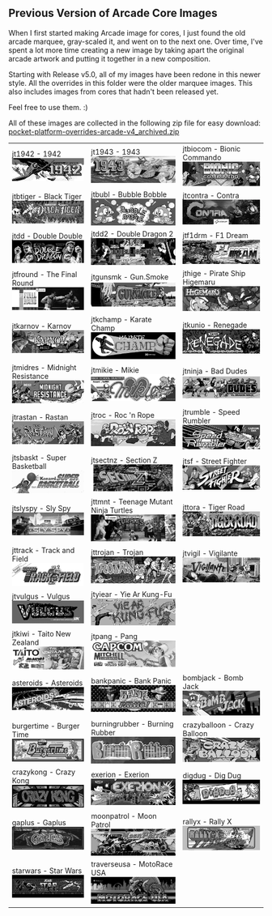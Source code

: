 ## Previous Version of Arcade Core Images

When I first started making Arcade image for cores, I just found the old arcade marquee, gray-scaled it, and went on to the next one. Over time, I've spent a lot more time creating a new image by taking apart the original arcade artwork and putting it together in a new composition.

Starting with Release v5.0, all of my images have been redone in this newer style. All the overrides in this folder were the older marquee images. This also includes images from cores that hadn't been released yet.

Feel free to use them. :)

All of these images are collected in the following zip file for easy download: <a href="/_alternatives/pocket-platform-overrides-arcade-v4_archived.zip">pocket-platform-overrides-arcade-v4_archived.zip</a>

<table>
<tr>
 <td>jt1942 - 1942 <img src="pics/jt1942.png" /></td>
 <td>jt1943 - 1943 <img src="pics/jt1943.png" /></td>
 <td>jtbiocom - Bionic Commando <img src="pics/jtbiocom.png" /></td>
</tr>
<tr>
 <td>jtbtiger - Black Tiger <img src="pics/jtbtiger.png" /></td>
 <td>jtbubl - Bubble Bobble <img src="pics/jtbubl.png" /></td>
 <td>jtcontra - Contra <img src="pics/jtcontra.png" /></td> 
</tr>
<tr>
 <td>jtdd - Double Double <img src="pics/jtdd.png" /></td> 
 <td>jtdd2 - Double Dragon 2 <img src="pics/jtdd2.png" /></td>
 <td>jtf1drm - F1 Dream <img src="pics/jtf1drm.png" /></td>
</tr>
<tr>
 <td>jtfround - The Final Round <img src="pics/jtfround.png" /></td>
 <td>jtgunsmk - Gun.Smoke <img src="pics/jtgunsmk.png" /></td>
 <td>jthige - Pirate Ship Higemaru <img src="pics/jthige.png" /></td>
</tr>
<tr>
 <td>jtkarnov - Karnov <img src="pics/jtkarnov.png" /></td>
 <td>jtkchamp - Karate Champ <img src="pics/jtkchamp.png" /></td> 
 <td>jtkunio - Renegade <img src="pics/jtkunio.png" /></td>
</tr>
<tr>
 <td>jtmidres - Midnight Resistance <img src="pics/jtmidres.png" /></td>
 <td>jtmikie - Mikie <img src="pics/jtmikie.png" /></td>
 <td>jtninja - Bad Dudes <img src="pics/jtninja.png" /></td>
</tr>
<tr>
 <td>jtrastan - Rastan <img src="pics/jtrastan.png" /></td>
 <td>jtroc - Roc 'n Rope <img src="pics/jtroc.png" /></td>
 <td>jtrumble - Speed Rumbler <img src="pics/jtrumble.png" /></td>
</tr>
<tr>
 <td>jtsbaskt - Super Basketball <img src="pics/jtsbaskt.png" /></td>
 <td>jtsectnz - Section Z <img src="pics/jtsectnz.png" /></td>
 <td>jtsf - Street Fighter <img src="pics/jtsf.png" /></td>
</tr>
<tr>
 <td>jtslyspy - Sly Spy <img src="pics/jtslyspy.png" /></td>
 <td>jttmnt - Teenage Mutant Ninja Turtles <img src="pics/jttmnt.png" /></td>
 <td>jttora - Tiger Road <img src="pics/jttora.png" /></td>
</tr>
<tr>
 <td>jttrack - Track and Field <img src="pics/jttrack.png" /></td>
 <td>jttrojan - Trojan <img src="pics/jttrojan.png" /></td>
 <td>jtvigil - Vigilante <img src="pics/jtvigil.png" /></td>
</tr>
<tr>
 <td>jtvulgus - Vulgus <img src="pics/jtvulgus.png" /></td>
 <td>jtyiear - Yie Ar Kung-Fu <img src="pics/jtyiear.png" /></td> 
</tr>
<tr>
 <td>jtkiwi - Taito New Zealand <img src="pics/jtkiwi.png" /></td>
 <td>jtpang - Pang <img src="pics/jtpang.png" /></td>
</tr>
<tr>
 <td>asteroids - Asteroids <img src="pics/asteroids.png" /></td>
 <td>bankpanic - Bank Panic <img src="pics/bankpanic.png" /></td>
 <td>bombjack - Bomb Jack <img src="pics/bombjack.png" /></td>
</tr>
<tr>
 <td>burgertime - Burger Time <img src="pics/burgertime.png" /></td>
 <td>burningrubber - Burning Rubber <img src="pics/burningrubber.png" /></td>
 <td>crazyballoon - Crazy Balloon <img src="pics/crazyballoon.png" /></td>
</tr>
<tr>
 <td>crazykong - Crazy Kong <img src="pics/crazykong.png" /></td>  
 <td>exerion - Exerion <img src="pics/exerion.png" /></td> 
 <td>digdug - Dig Dug <img src="pics/digdug.png" /></td>
</tr>
<tr>
 <td>gaplus - Gaplus <img src="pics/gaplus.png" /></td>
 <td>moonpatrol - Moon Patrol <img src="pics/moonpatrol.png" /></td>
 <td>rallyx - Rally X <img src="pics/rallyx.png" /></td>
</tr>
<tr>
 <td>starwars - Star Wars <img src="pics/starwars.png" /></td>
 <td>traverseusa - MotoRace USA <img src="pics/traverseusa.png" /></td>
</tr>
</table>



